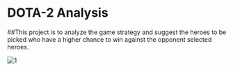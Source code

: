 # DOTA-2 Analysis 

##This project is to analyze the game strategy and suggest the heroes to be picked who have a higher chance to win against the opponent selected heroes.

![1](https://user-images.githubusercontent.com/31522191/34018023-39c6e4d2-e0f6-11e7-8cc1-d893f9225a83.jpg)

